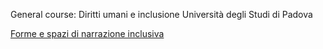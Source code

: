 General course: Diritti umani e inclusione
Università degli Studi di Padova

[Forme e spazi di narrazione inclusiva](/formespazi-narrazioneinclusiva.html)